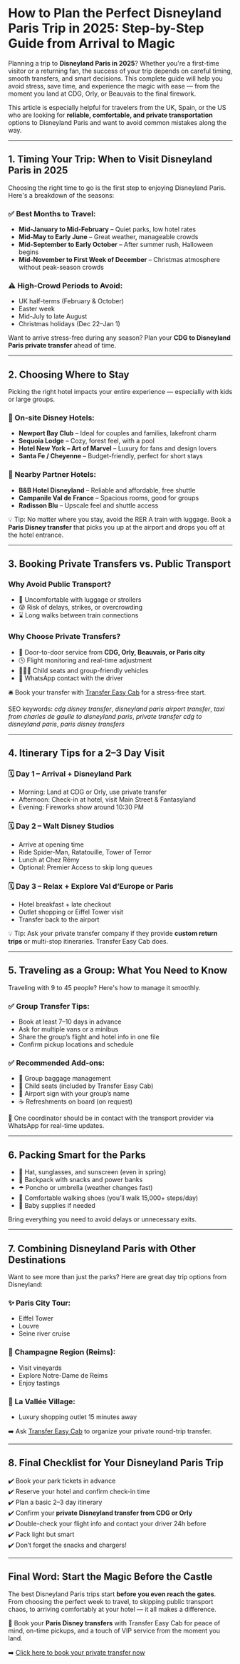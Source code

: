 # How to Plan the Perfect Disneyland Paris Trip in 2025: Step-by-Step Guide from Arrival to Magic

Planning a trip to **Disneyland Paris in 2025**? Whether you're a first-time visitor or a returning fan, the success of your trip depends on careful timing, smooth transfers, and smart decisions. This complete guide will help you avoid stress, save time, and experience the magic with ease — from the moment you land at CDG, Orly, or Beauvais to the final firework.

This article is especially helpful for travelers from the UK, Spain, or the US who are looking for **reliable, comfortable, and private transportation** options to Disneyland Paris and want to avoid common mistakes along the way.

---

## 1. Timing Your Trip: When to Visit Disneyland Paris in 2025

Choosing the right time to go is the first step to enjoying Disneyland Paris. Here's a breakdown of the seasons:

### ✅ Best Months to Travel:
- **Mid-January to Mid-February** – Quiet parks, low hotel rates
- **Mid-May to Early June** – Great weather, manageable crowds
- **Mid-September to Early October** – After summer rush, Halloween begins
- **Mid-November to First Week of December** – Christmas atmosphere without peak-season crowds

### ⚠️ High-Crowd Periods to Avoid:
- UK half-terms (February & October)
- Easter week
- Mid-July to late August
- Christmas holidays (Dec 22–Jan 1)

Want to arrive stress-free during any season? Plan your **CDG to Disneyland Paris private transfer** ahead of time.

---

## 2. Choosing Where to Stay

Picking the right hotel impacts your entire experience — especially with kids or large groups.

### 🎯 On-site Disney Hotels:
- **Newport Bay Club** – Ideal for couples and families, lakefront charm
- **Sequoia Lodge** – Cozy, forest feel, with a pool
- **Hotel New York – Art of Marvel** – Luxury for fans and design lovers
- **Santa Fe / Cheyenne** – Budget-friendly, perfect for short stays

### 🏨 Nearby Partner Hotels:
- **B&B Hotel Disneyland** – Reliable and affordable, free shuttle
- **Campanile Val de France** – Spacious rooms, good for groups
- **Radisson Blu** – Upscale feel and shuttle access

💡 Tip: No matter where you stay, avoid the RER A train with luggage. Book a **Paris Disney transfer** that picks you up at the airport and drops you off at the hotel entrance.

---

## 3. Booking Private Transfers vs. Public Transport

### Why Avoid Public Transport?
- 🧳 Uncomfortable with luggage or strollers
- 😰 Risk of delays, strikes, or overcrowding
- ⌛ Long walks between train connections

### Why Choose Private Transfers?
- 🚐 Door-to-door service from **CDG, Orly, Beauvais, or Paris city**
- 🕓 Flight monitoring and real-time adjustment
- 👨‍👩‍👧 Child seats and group-friendly vehicles
- 💬 WhatsApp contact with the driver

🛎️ Book your transfer with [Transfer Easy Cab](https://www.transfereasycab.com) for a stress-free start.

SEO keywords: *cdg disney transfer*, *disneyland paris airport transfer*, *taxi from charles de gaulle to disneyland paris*, *private transfer cdg to disneyland paris*, *paris disney transfers*

---

## 4. Itinerary Tips for a 2–3 Day Visit

### 🗓️ Day 1 – Arrival + Disneyland Park
- Morning: Land at CDG or Orly, use private transfer
- Afternoon: Check-in at hotel, visit Main Street & Fantasyland
- Evening: Fireworks show around 10:30 PM

### 🗓️ Day 2 – Walt Disney Studios
- Arrive at opening time
- Ride Spider-Man, Ratatouille, Tower of Terror
- Lunch at Chez Rémy
- Optional: Premier Access to skip long queues

### 🗓️ Day 3 – Relax + Explore Val d’Europe or Paris
- Hotel breakfast + late checkout
- Outlet shopping or Eiffel Tower visit
- Transfer back to the airport

💡 Tip: Ask your private transfer company if they provide **custom return trips** or multi-stop itineraries. Transfer Easy Cab does.

---

## 5. Traveling as a Group: What You Need to Know

Traveling with 9 to 45 people? Here's how to manage it smoothly.

### ✅ Group Transfer Tips:
- Book at least 7–10 days in advance
- Ask for multiple vans or a minibus
- Share the group’s flight and hotel info in one file
- Confirm pickup locations and schedule

### ✅ Recommended Add-ons:
- 🎒 Group baggage management
- 👶 Child seats (included by Transfer Easy Cab)
- 🛬 Airport sign with your group’s name
- ☕ Refreshments on board (on request)

📲 One coordinator should be in contact with the transport provider via WhatsApp for real-time updates.

---

## 6. Packing Smart for the Parks

- 🧢 Hat, sunglasses, and sunscreen (even in spring)
- 🎒 Backpack with snacks and power banks
- ☂️ Poncho or umbrella (weather changes fast)
- 👟 Comfortable walking shoes (you’ll walk 15,000+ steps/day)
- 🍼 Baby supplies if needed

Bring everything you need to avoid delays or unnecessary exits.

---

## 7. Combining Disneyland Paris with Other Destinations

Want to see more than just the parks? Here are great day trip options from Disneyland:

### ✨ Paris City Tour:
- Eiffel Tower
- Louvre
- Seine river cruise

### 🍾 Champagne Region (Reims):
- Visit vineyards
- Explore Notre-Dame de Reims
- Enjoy tastings

### 👜 La Vallée Village:
- Luxury shopping outlet 15 minutes away

➡️ Ask [Transfer Easy Cab](https://www.transfereasycab.com) to organize your private round-trip transfer.

---

## 8. Final Checklist for Your Disneyland Paris Trip

✔️ Book your park tickets in advance  
✔️ Reserve your hotel and confirm check-in time  
✔️ Plan a basic 2–3 day itinerary  
✔️ Confirm your **private Disneyland transfer from CDG or Orly**  
✔️ Double-check your flight info and contact your driver 24h before  
✔️ Pack light but smart  
✔️ Don’t forget the snacks and chargers!

---

## Final Word: Start the Magic Before the Castle

The best Disneyland Paris trips start **before you even reach the gates**. From choosing the perfect week to travel, to skipping public transport chaos, to arriving comfortably at your hotel — it all makes a difference.

🎯 Book your **Paris Disney transfers** with Transfer Easy Cab for peace of mind, on-time pickups, and a touch of VIP service from the moment you land.

➡️ [Click here to book your private transfer now](https://www.transfereasycab.com)
